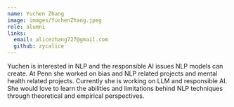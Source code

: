 ```yaml
---
name: Yuchen Zhang
image: images/YuchenZhang.jpeg
role: alumni
links:
  email: alicezhang727@gmail.com
  github: zycalice
---
```


Yuchen is interested in NLP and the responsible AI issues NLP models can create. At Penn she worked on bias and NLP related projects and mental health related projects. Currently she is working on LLM and responsible AI. She would love to learn the abilities and limitations behind NLP techniques through theoretical and empirical perspectives.